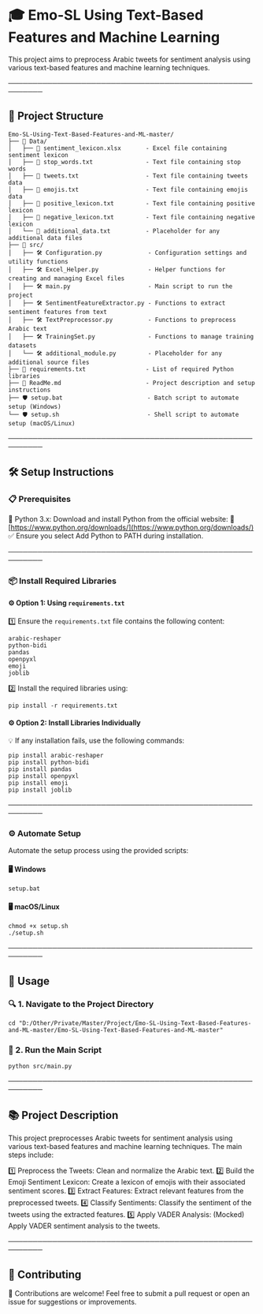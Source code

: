 # 🎓 Emo-SL Using Text-Based Features and Machine Learning

This project aims to preprocess Arabic tweets for sentiment analysis using various text-based features and machine learning techniques.

─────────────────────────────────────────────────────────

## 📁 Project Structure  
```
Emo-SL-Using-Text-Based-Features-and-ML-master/
├── 📂 Data/
│   ├── 📄 sentiment_lexicon.xlsx       - Excel file containing sentiment lexicon
│   ├── 📄 stop_words.txt               - Text file containing stop words
│   ├── 📄 tweets.txt                   - Text file containing tweets data
│   ├── 📄 emojis.txt                   - Text file containing emojis data
│   ├── 📄 positive_lexicon.txt         - Text file containing positive lexicon
│   ├── 📄 negative_lexicon.txt         - Text file containing negative lexicon
│   └── 📄 additional_data.txt          - Placeholder for any additional data files
├── 📂 src/
│   ├── 🛠️ Configuration.py             - Configuration settings and utility functions
│   ├── 🛠️ Excel_Helper.py              - Helper functions for creating and managing Excel files
│   ├── 🛠️ main.py                      - Main script to run the project
│   ├── 🛠️ SentimentFeatureExtractor.py - Functions to extract sentiment features from text
│   ├── 🛠️ TextPreprocessor.py          - Functions to preprocess Arabic text
│   ├── 🛠️ TrainingSet.py               - Functions to manage training datasets
│   └── 🛠️ additional_module.py         - Placeholder for any additional source files
├── 📄 requirements.txt                 - List of required Python libraries
├── 📄 ReadMe.md                        - Project description and setup instructions
├── 🛡️ setup.bat                        - Batch script to automate setup (Windows)
└── 🛡️ setup.sh                         - Shell script to automate setup (macOS/Linux)
```



─────────────────────────────────────────────────────────

## 🛠️ Setup Instructions

### 📋 Prerequisites

🐍 Python 3.x: Download and install Python from the official website:
🔗 [https://www.python.org/downloads/](https://www.python.org/downloads/)
✅ Ensure you select Add Python to PATH during installation.

─────────────────────────────────────────────────────────

### 📦 Install Required Libraries

#### ⚙️ Option 1: Using `requirements.txt`

1️⃣ Ensure the `requirements.txt` file contains the following content:

```
arabic-reshaper
python-bidi
pandas
openpyxl
emoji
joblib
```

2️⃣ Install the required libraries using:

```
pip install -r requirements.txt
```

#### ⚙️ Option 2: Install Libraries Individually

💡 If any installation fails, use the following commands:

```
pip install arabic-reshaper
pip install python-bidi
pip install pandas
pip install openpyxl
pip install emoji
pip install joblib
```

─────────────────────────────────────────────────────────

### ⚙️ Automate Setup

Automate the setup process using the provided scripts:

#### 🖥️ Windows

```
setup.bat
```

#### 🖥️ macOS/Linux

```
chmod +x setup.sh
./setup.sh
```

─────────────────────────────────────────────────────────

## 🚀 Usage

### 🔍 1. Navigate to the Project Directory

```
cd "D:/Other/Private/Master/Project/Emo-SL-Using-Text-Based-Features-and-ML-master/Emo-SL-Using-Text-Based-Features-and-ML-master"
```

### 🔧 2. Run the Main Script

```
python src/main.py
```

─────────────────────────────────────────────────────────

## 📚 Project Description

This project preprocesses Arabic tweets for sentiment analysis using various text-based features and machine learning techniques. The main steps include:

1️⃣ Preprocess the Tweets: Clean and normalize the Arabic text.
2️⃣ Build the Emoji Sentiment Lexicon: Create a lexicon of emojis with their associated sentiment scores.
3️⃣ Extract Features: Extract relevant features from the preprocessed tweets.
4️⃣ Classify Sentiments: Classify the sentiment of the tweets using the extracted features.
5️⃣ Apply VADER Analysis: (Mocked) Apply VADER sentiment analysis to the tweets.

─────────────────────────────────────────────────────────

## 🤝 Contributing

🙌 Contributions are welcome!
Feel free to submit a pull request or open an issue for suggestions or improvements.
